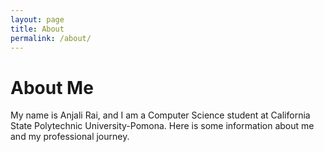 ```yaml
---
layout: page
title: About
permalink: /about/
---
```


# About Me

My name is Anjali Rai, and I am a Computer Science student at California State Polytechnic University-Pomona. Here is some information about me and my professional journey.
